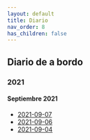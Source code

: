 ```yaml
---
layout: default
title: Diario
nav_order: 8
has_children: false
---
```


## Diario de a bordo
### 2021
#### Septiembre 2021
- [2021-09-07](./2021-09-07.md)
- [2021-09-06](./2021-09-06.md)
- [2021-09-04](./2021-09-04.md)